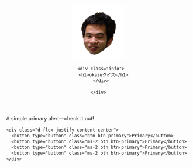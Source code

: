 <html>
<html class="no-js" lang="">

<head>
  <meta charset="utf-8">
  <title>okazuクイズ</title>
  <meta name="description" content="">
  <meta name="viewport" content="width=device-width, initial-scale=1">

  <link rel="manifest" href="site.webmanifest">
  <link rel="apple-touch-icon" href="icon.png">
  <!-- Place favicon.ico in the root directory -->

<link href="https://cdn.jsdelivr.net/npm/bootstrap@5.0.0-beta2/dist/css/bootstrap.min.css" rel="stylesheet" integrity="sha384-BmbxuPwQa2lc/FVzBcNJ7UAyJxM6wuqIj61tLrc4wSX0szH/Ev+nYRRuWlolflfl" crossorigin="anonymous">

<link rel="stylesheet" href="css/styles2.css">

  <meta name="theme-color" content="#fafafa">
  
</head>

<body>
  <header>
    <div class="container">
      <div class="icon">
        <img src="kari01/okazu02.png" wisdth="150" height="150" alt="okazuのアイコンです">
      </div>

      <div class="info">
        <h1>okazuクイズ</h1>
      </div>

    </div>

  </header>
<div class="container">

  <div id="js-question" class="mt-3 alert alert-primary" role="alert">
  A simple primary alert—check it out!
</div>

    <div class="d-flex justify-content-center">
      <button type="button" class="btn btn-primary">Primary</button>
      <button type="button" class="ms-2 btn btn-primary">Primary</button>
      <button type="button" class="ms-2 btn btn-primary">Primary</button>
      <button type="button" class="ms-2 btn btn-primary">Primary</button>
    </div>

</div>

<script src="app.js"></script>
  
</body>

</html>
